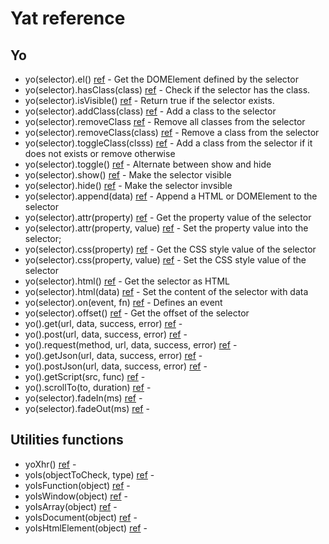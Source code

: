 # Yat reference

## Yo

- yo(selector).el() [ref](yaj-el) - Get the DOMElement defined by the selector
- yo(selector).hasClass(class) [ref](yaj-hasclass) - Check if the selector has the class.
- yo(selector).isVisible() [ref](yaj-isvisible) - Return true if the selector exists.
- yo(selector).addClass(class) [ref](yaj-addclass) - Add a class to the selector
- yo(selector).removeClass [ref](yaj-removeclass) - Remove all classes from the selector
- yo(selector).removeClass(class) [ref](yaj-removeclass) - Remove a class from the selector
- yo(selector).toggleClass(clsss) [ref](yaj-toggleclass) - Add a class from the selector if it does not exists or remove otherwise
- yo(selector).toggle() [ref](yaj-toggle) - Alternate between show and hide
- yo(selector).show() [ref](yaj-show) - Make the selector visible
- yo(selector).hide() [ref](yaj-hide) - Make the selector invsible
- yo(selector).append(data) [ref](yaj-append) - Append a HTML or DOMElement to the selector
- yo(selector).attr(property) [ref](yaj-attr) - Get the property value of the selector
- yo(selector).attr(property, value) [ref](yaj-attr) - Set the property value into the selector;
- yo(selector).css(property) [ref](yaj-css) - Get the CSS style value of the selector
- yo(selector).css(property, value) [ref](yaj-css) - Set the CSS style value of the selector
- yo(selector).html() [ref](yaj-html) - Get the selector as HTML
- yo(selector).html(data) [ref](yaj-html) - Set the content of the selector with data
- yo(selector).on(event, fn) [ref](yaj-on) - Defines an event 
- yo(selector).offset() [ref](yaj-ref) - Get the offset of the selector
- yo().get(url, data, success, error) [ref](yaj-get) - 
- yo().post(url, data, success, error) [ref](yaj-post) - 
- yo().request(method, url, data, success, error) [ref](yaj-request) - 
- yo().getJson(url, data, success, error) [ref](yaj-getjson) - 
- yo().postJson(url, data, success, error) [ref](yaj-postjson) - 
- yo().getScript(src, func) [ref](yaj-getscript) - 
- yo().scrollTo(to, duration) [ref](yaj-scrollto) - 
- yo(selector).fadeIn(ms) [ref](yaj-fadein) - 
- yo(selector).fadeOut(ms) [ref](yaj-fadeout) - 


## Utilities functions

- yoXhr() [ref](yaj-yoxhr) -
- yoIs(objectToCheck, type) [ref](yaj-yois) - 
- yoIsFunction(object) [ref](yaj-yoisfunction) - 
- yoIsWindow(object) [ref](yaj-yoiswindow) - 
- yoIsArray(object) [ref](yaj-yoisarray) -
- yoIsDocument(object) [ref](yaj-isdocument) - 
- yoIsHtmlElement(object) [ref](yaj-ishtmlelement) -
